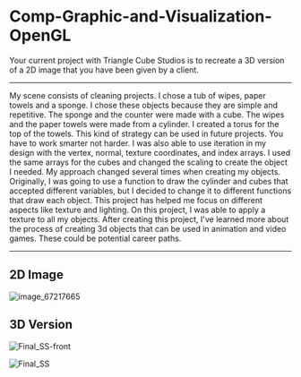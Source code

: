 # Comp-Graphic-and-Visualization-OpenGL

Your current project with Triangle Cube Studios is to recreate a 3D version of a 2D image that you have been given by a client.

---------------------------------------------------

My scene consists of cleaning projects. I chose a tub of wipes, paper towels and a sponge. I chose these objects because they are simple and repetitive. The sponge and the counter were made with a cube. The wipes and the paper towels were made from a cylinder. I created a torus for the top of the towels. This kind of strategy can be used in future projects. You have to work smarter not harder. I was also able to use iteration in my design with the vertex, normal, texture coordinates, and index arrays. I used the same arrays for the cubes and changed the scaling to create the object I needed. My approach changed several times when creating my objects. Originally, I was going to use a function to draw the cylinder and cubes that accepted different variables, but I decided to change it to different functions that draw each object. This project has helped me focus on different aspects like texture and lighting. On this project, I was able to apply a texture to all my objects. After creating this project, I've learned more about the process of creating 3d objects that can be used in animation and video games. These could be potential career paths.

---------------------------------------------------
## 2D Image
![image_67217665](https://github.com/user-attachments/assets/bc6c1f11-8968-402d-840b-f96dd572c6fd)

## 3D Version
![Final_SS-front](https://github.com/user-attachments/assets/782051ca-ab73-4971-85af-d922b7a88530)

![Final_SS](https://github.com/user-attachments/assets/cbccc4b7-0ee3-4423-896a-527273709f53)

